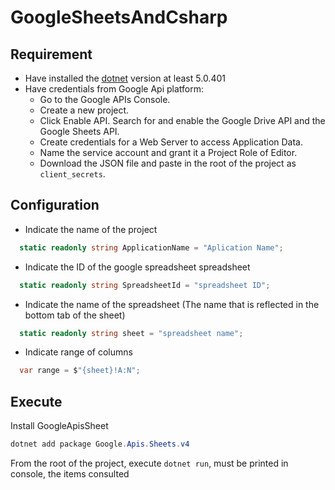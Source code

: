 # GoogleSheetsAndCsharp

## Requirement

- Have installed the [dotnet](https://dotnet.microsoft.com/download) version at least 5.0.401
- Have credentials from Google Api platform:
  - Go to the Google APIs Console.
  - Create a new project.
  - Click Enable API. Search for and enable the Google Drive API and the Google Sheets API.
  - Create credentials for a Web Server to access Application Data.
  - Name the service account and grant it a Project Role of Editor.
  - Download the JSON file and paste in the root of the project as `client_secrets`.

## Configuration

- Indicate the name of the project

```c#
  static readonly string ApplicationName = "Aplication Name";
```

- Indicate the ID of the google spreadsheet spreadsheet

```c#
  static readonly string SpreadsheetId = "spreadsheet ID";
```

- Indicate the name of the spreadsheet (The name that is reflected in the bottom tab of the sheet)

```c#
  static readonly string sheet = "spreadsheet name";
```

- Indicate range of columns

```c#
  var range = $"{sheet}!A:N";
```

## Execute

Install GoogleApisSheet

```c#
dotnet add package Google.Apis.Sheets.v4
```

From the root of the project, execute `dotnet run`, must be printed in console, the items consulted
